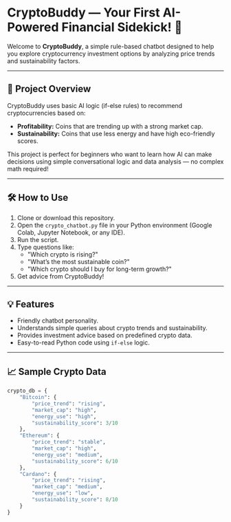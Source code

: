 # CryptoBuddy — Your First AI-Powered Financial Sidekick! 🌟

Welcome to **CryptoBuddy**, a simple rule-based chatbot designed to help you explore cryptocurrency investment options by analyzing price trends and sustainability factors.

---

## 🚀 Project Overview

CryptoBuddy uses basic AI logic (if-else rules) to recommend cryptocurrencies based on:

- **Profitability:** Coins that are trending up with a strong market cap.
- **Sustainability:** Coins that use less energy and have high eco-friendly scores.

This project is perfect for beginners who want to learn how AI can make decisions using simple conversational logic and data analysis — no complex math required!

---

## 🛠️ How to Use

1. Clone or download this repository.
2. Open the `crypto_chatbot.py` file in your Python environment (Google Colab, Jupyter Notebook, or any IDE).
3. Run the script.
4. Type questions like:
   - "Which crypto is rising?"
   - "What’s the most sustainable coin?"
   - "Which crypto should I buy for long-term growth?"
5. Get advice from CryptoBuddy!

---

## 💡 Features

- Friendly chatbot personality.
- Understands simple queries about crypto trends and sustainability.
- Provides investment advice based on predefined crypto data.
- Easy-to-read Python code using `if-else` logic.

---

## 📈 Sample Crypto Data

```python
crypto_db = {
    "Bitcoin": {
        "price_trend": "rising",
        "market_cap": "high",
        "energy_use": "high",
        "sustainability_score": 3/10
    },
    "Ethereum": {
        "price_trend": "stable",
        "market_cap": "high",
        "energy_use": "medium",
        "sustainability_score": 6/10
    },
    "Cardano": {
        "price_trend": "rising",
        "market_cap": "medium",
        "energy_use": "low",
        "sustainability_score": 8/10
    }
}
```
